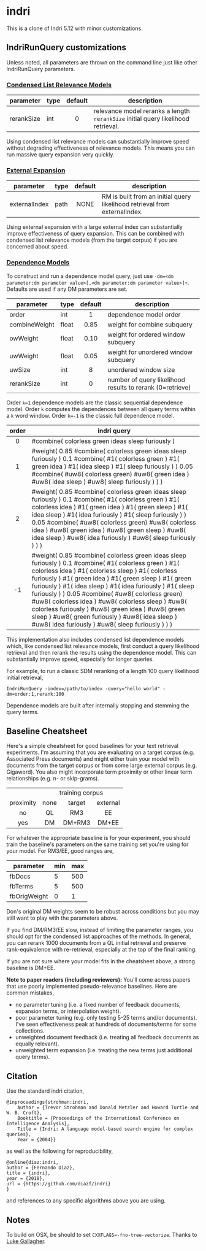 indri
=====

This is a clone of Indri 5.12 with minor customizations.  

## IndriRunQuery customizations

Unless noted, all parameters are thrown on the command line just like other IndriRunQuery parameters. 

### [Condensed List Relevance Models](https://dl.acm.org/citation.cfm?id=2808194.2809491)

| parameter | type | default | description |
| --------- | ---- | :-------: | ----------- |
| rerankSize | int | 0 | relevance model reranks a length `rerankSize` initial query likelihood retrieval.  |

Using condensed list relevance models can substantially improve speed without degrading effectiveness of relevance models.  This means you can run massive query expansion very quickly.

### [External Expansion](https://dl.acm.org/citation.cfm?doid=1148170.1148200)

| parameter | type | default | description |
| --------- | ---- | :-------: | ----------- |
| externalIndex | path | NONE | RM is built from an initial query likelihood retrieval from externalIndex.  |

Using external expansion with a large external index can substantially improve effectiveness of query expansion.  This can be combined with condensed list relevance models (from the target corpus) if you are concerned about speed.  

### [Dependence Models](https://doi.org/10.1145/1076034.1076115)

To construct and run a dependence model query, just use `-dm=<dm parameter:dm parameter value>[,<dm parameter:dm parameter value>]+`.  Defaults are used if any DM parameters are set.

| parameter | type | default | description |
| --------- | ---- | :-------: | ----------- |
| order | int | 1 | dependence model order |
| combineWeight | float | 0.85 | weight for combine subquery |
| owWeight | float | 0.10 | weight for ordered window subquery |
| uwWeight | float | 0.05 | weight for unordered window subquery |
| uwSize | int | 8 | unordered window size |
| rerankSize | int | 0 | number of query likelihood results to rerank (0=retrieve) |

Order `k=1` dependence models are the classic sequential dependence model.  Order `k` computes the dependences between all query terms within a `k` word window.  Order `k=-1` is the classic full dependence model.  



|order| indri query |
|:-----:| ----------- |
| 0 | #combine( colorless green ideas sleep furiously ) | 
| 1 | #weight( 0.85 #combine( colorless green ideas sleep furiously ) 0.1 #combine( #1( colorless green ) #1( green idea ) #1( idea sleep ) #1( sleep furiously ) ) 0.05 #combine( #uw8( colorless green) #uw8( green idea ) #uw8( idea sleep ) #uw8( sleep furiously ) ) ) | 
| 2 | #weight( 0.85 #combine( colorless green ideas sleep furiously ) 0.1 #combine( #1( colorless green ) #1( colorless idea ) #1( green idea ) #1( green sleep ) #1( idea sleep ) #1( idea furiously ) #1( sleep furiously ) ) 0.05 #combine( #uw8( colorless green) #uw8( colorless idea ) #uw8( green idea ) #uw8( green sleep ) #uw8( idea sleep ) #uw8( idea furiously ) #uw8( sleep furiously ) ) ) |
| -1 | #weight( 0.85 #combine( colorless green ideas sleep furiously ) 0.1 #combine( #1( colorless green ) #1( colorless idea ) #1( colorless sleep ) #1( colorless furiously ) #1( green idea ) #1( green sleep ) #1( green furiously ) #1( idea sleep ) #1( idea furiously ) #1( sleep furiously ) ) 0.05 #combine( #uw8( colorless green) #uw8( colorless idea ) #uw8( colorless sleep ) #uw8( colorless furiously ) #uw8( green idea ) #uw8( green sleep ) #uw8( green furiously ) #uw8( idea sleep ) #uw8( idea furiously ) #uw8( sleep furiously ) ) ) |

This implementation also includes condensed list dependence models which, like condensed list relevance models, first conduct a query likelihood retrieval and then rerank the results using the dependence model.  This can substantially improve speed, especially for longer queries.  


For example, to run a classic SDM reranking of a length 100 query likelihood initial retrieval,
```
IndriRunQuery -index=/path/to/index -query="hello world" -dm=order:1,rerank:100
```

Dependence models are built after internally stopping and stemming the query terms.

## Baseline Cheatsheet 

Here's a simple cheatsheet for good baselines for your text retrieval experiments.  I'm assuming that you are evaluating on a target corpus (e.g. Associated Press documents) and might either train your model with documents from the target corpus or from some large external corpus (e.g. Gigaword).  You also might incorporate term proximity or other  linear term relationships (e.g. n- or skip-grams).  

<table style="text-align:center">
  <tr>
    <td></td>
    <td colspan="3">training corpus</td>
  </tr>
  <tr>
		<td>proximity</td>
		<td>none</td>
		<td>target</td>
		<td>external</td>		
  </tr>
  <tr>
		<td>no</td>
		<td>QL</td>
		<td>RM3</td>
		<td>EE</td>		
  </tr>
  <tr>
		<td>yes</td>
		<td>DM</td>
		<td>DM+RM3</td>
		<td>DM+EE</td>		
  </tr>
</table>

For whatever the appropriate baseline is for your experiment, you should train the baseline's parameters on the same training set you're using for your model.  For RM3/EE, good ranges are,

| parameter | min | max |
| --------- | --- | --- |
| fbDocs | 5 | 500 |
| fbTerms | 5 | 500 |
| fbOrigWeight | 0 | 1 |

Don's original DM weights seem to be robust across conditions but you may still want to play with the parameters above.  

If you find DM/RM3/EE slow, instead of limiting the parameter ranges, you should opt for the condensed list approaches of the methods.  In general, you can rerank 1000 documents from a QL initial retrieval and preserve rank-equivalence with re-retrieval, especially at the top of the final ranking.  

If you are not sure where your model fits in the cheatsheet above, a strong baseline is DM+EE.  

**Note to paper readers (including reviewers):** You'll come across papers that use poorly implemented pseudo-relevance baselines.  Here are common mistakes,
* no parameter tuning (i.e.  a fixed number of feedback documents, expansion terms, or interpolation weight). 
* poor parameter tuning (e.g. only testing 5-25 terms and/or documents).  I've seen effectiveness peak at hundreds of documents/terms for some collections.
* unweighted document feedback (i.e. treating all feedback documents as equally relevant).  
* unweighted term expansion (i.e. treating the new terms just additional query terms).

## Citation 

Use the standard indri citation,
```
@inproceedings{strohman:indri,
	Author = {Trevor Strohman and Donald Metzler and Howard Turtle and W. B. Croft},
	Booktitle = {Proceedings of the International Conference on Intelligence Analysis},
	Title = {Indri: A language model-based search engine for complex queries},
	Year = {2004}}
```
as well as the following for reproducibility,
```
@online{diaz:indri,
author = {Fernando Diaz},
title = {indri},
year = {2018},
url = {https://github.com/diazf/indri}
}
```
and references to any specific algorithms above you are using.

## Notes

To build on OSX, be should to set `CXXFLAGS=-fno-tree-vectorize`.  Thanks to [Luke Gallagher](https://github.com/lgrz).  

